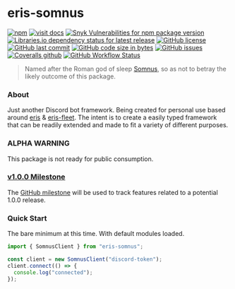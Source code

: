 # eris-somnus

[![npm](https://img.shields.io/npm/v/eris-somnus)][npm]
[![visit docs](https://img.shields.io/badge/docs-TypeDoc-informational)][docs]
[![Snyk Vulnerabilities for npm package version](https://img.shields.io/snyk/vulnerabilities/npm/eris-somnus)][npm]
[![Libraries.io dependency status for latest release](https://img.shields.io/librariesio/release/npm/eris-somnus)][npm]
[![GitHub license](https://img.shields.io/github/license/zikeji/eris-somnus)](https://github.com/zikeji/eris-somnus/blob/master/LICENSE)
[![GitHub last commit](https://img.shields.io/github/last-commit/zikeji/eris-somnus)][github]
[![GitHub code size in bytes](https://img.shields.io/github/languages/code-size/zikeji/eris-somnus)][github]
[![GitHub issues](https://img.shields.io/github/issues/zikeji/eris-somnus)](https://github.com/zikeji/eris-somnus/issues)
[![Coveralls github](https://img.shields.io/coveralls/github/zikeji/eris-somnus)][github]
[![GitHub Workflow Status](https://img.shields.io/github/workflow/status/zikeji/eris-somnus/Lint,%20Test,%20Build,%20&%20Coverage)][github]

[npm]: https://www.npmjs.com/package/eris-somnus
[github]: https://github.com/zikeji/eris-somnus
[docs]: https://eris-somnus.zikeji.com

> Named after the Roman god of sleep [Somnus](https://mythology.wikia.org/wiki/Somnus), so as not to betray the likely outcome of this package.

### About

Just another Discord bot framework. Being created for personal use based around [eris](https://github.com/abalabahaha/eris) & [eris-fleet](https://github.com/danclay/eris-fleet). The intent is to create a easily typed framework that can be readily extended and made to fit a variety of different purposes.

### ALPHA WARNING

This package is not ready for public consumption.

### [v1.0.0 Milestone](https://github.com/zikeji/eris-somnus/milestone/1)

The [GitHub milestone](https://github.com/zikeji/eris-somnus/milestone/1) will be used to track features related to a potential 1.0.0 release.

### Quick Start

The bare minimum at this time. With default modules loaded.

```typescript
import { SomnusClient } from "eris-somnus";

const client = new SomnusClient("discord-token");
client.connect(() => {
  console.log("connected");
});
```